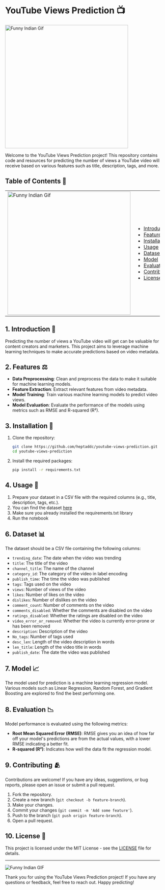 # YouTube Views Prediction 📺


<img src="https://pnggallery.com/wp-content/uploads/little-krishna-03.png" alt="Funny Indian Gif" width="400" align="center">

Welcome to the YouTube Views Prediction project! This repository contains code and resources for predicting the number of views a YouTube video will receive based on various features such as title, description, tags, and more.

## Table of Contents 📝

<table>
  <tr>
    <td>
      <img src="https://cdn.pnggallery.com/wp-content/uploads/shahrukh-khan-02.png" alt="Funny Indian Gif" width="400">
    </td>
    <td>
      <ul>
        <li><a href="#introduction">Introduction</a></li>
        <li><a href="#features">Features</a></li>
        <li><a href="#installation">Installation</a></li>
        <li><a href="#usage">Usage</a></li>
        <li><a href="#dataset">Dataset</a></li>
        <li><a href="#model">Model</a></li>
        <li><a href="#evaluation">Evaluation</a></li>
        <li><a href="#contributing">Contributing</a></li>
        <li><a href="#license">License</a></li>
      </ul>
    </td>
  </tr>
</table>

## 1. Introduction 🚀

Predicting the number of views a YouTube video will get can be valuable for content creators and marketers. This project aims to leverage machine learning techniques to make accurate predictions based on video metadata.

## 2. Features ⚖️

- **Data Preprocessing**: Clean and preprocess the data to make it suitable for machine learning models.
- **Feature Extraction**: Extract relevant features from video metadata.
- **Model Training**: Train various machine learning models to predict video views.
- **Model Evaluation**: Evaluate the performance of the models using metrics such as RMSE and R-squared (R²).

## 3. Installation 📖

1. Clone the repository:
    ```sh
    git clone https://github.com/heptaddc/youtube-views-prediction.git
    cd youtube-views-prediction
    ```

2. Install the required packages:
    ```sh
    pip install -r requirements.txt
    ```

## 4. Usage 🔨

1. Prepare your dataset in a CSV file with the required columns (e.g., title, description, tags, etc.).
2. You can find the dataset [here](https://www.kaggle.com/datasets/datasnaek/youtube-new?select=IN_category_id.json)
3. Make sure you already installed the requirements.txt library
4. Run the notebook

## 6. Dataset 📊

The dataset should be a CSV file containing the following columns:

- `trending_date`: The date when the video was trending
- `title`: The title of the video
- `channel_title`: The name of the channel
- `category_id`: The category of the video in label encoding
- `publish_time`: The time the video was published
- `tags`: Tags used on the video
- `views`: Number of views of the video
- `likes`: Number of likes on the video
- `dislikes`: Number of dislikes on the video
- `comment_count`: Number of comments on the video
- `comments_disabled`: Whether the comments are disabled on the video
- `ratings_disabled`: Whether the ratings are disabled on the video
- `video_error_or_removed`: Whether the video is currently error-prone or has been removed
- `description`: Description of the video
- `No_tags`: Number of tags used
- `desc_len`: Length of the video description in words
- `len_title`: Length of the video title in words
- `publish_date`: The date the video was published


## 7. Model 📈

The model used for prediction is a machine learning regression model. Various models such as Linear Regression, Random Forest, and Gradient Boosting are explored to find the best performing one.

## 8. Evaluation 📉

Model performance is evaluated using the following metrics:

- **Root Mean Squared Error (RMSE)**: RMSE gives you an idea of how far off your model's predictions are from the actual values, with a lower RMSE indicating a better fit.
- **R-squared (R²)**: Indicates how well the data fit the regression model.

## 9. Contributing 🫂

Contributions are welcome! If you have any ideas, suggestions, or bug reports, please open an issue or submit a pull request.

1. Fork the repository.
2. Create a new branch (`git checkout -b feature-branch`).
3. Make your changes.
4. Commit your changes (`git commit -m 'Add some feature'`).
5. Push to the branch (`git push origin feature-branch`).
6. Open a pull request.

## 10. License 🪪

This project is licensed under the MIT License - see the [LICENSE](LICENSE) file for details.

---

![Funny Indian GIF](https://i.ibb.co.com/S0Fbxhb/indian-bobble.gif) <br>

Thank you for using the YouTube Views Prediction project! If you have any questions or feedback, feel free to reach out. Happy predicting!
